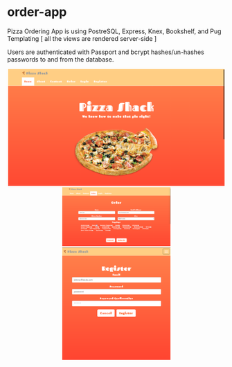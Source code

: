 # order-app

Pizza Ordering App is using PostreSQL, Express, Knex, Bookshelf, and Pug Templating [ all the views are rendered server-side ]

Users are authenticated with Passport and bcrypt hashes/un-hashes passwords to and from the database.

<p align="center">
  <img src="./public/img/homepage.png" width="500"/><br>
  <img src="public/img/pageone.png" width="250"/><br>
  <img src="public/img/pagetwo.png" width="250"/>
</p>
